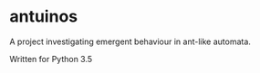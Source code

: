 # antuinos
A project investigating emergent behaviour in ant-like automata.

Written for Python 3.5
